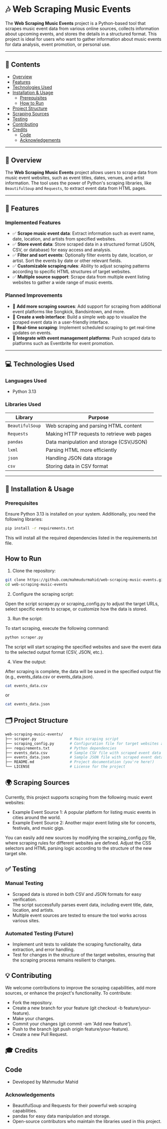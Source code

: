 # 🎶 Web Scraping Music Events

The **Web Scraping Music Events** project is a Python-based tool that scrapes music event data from various online sources, collects information about upcoming events, and stores the details in a structured format. This project is ideal for users who want to gather information about music events for data analysis, event promotion, or personal use.

---

## 📑 Contents

- [Overview](#overview)
- [Features](#features)
- [Technologies Used](#technologies-used)
- [Installation & Usage](#installation--usage)
  - [Prerequisites](#prerequisites)
  - [How to Run](#how-to-run)
- [Project Structure](#project-structure)
- [Scraping Sources](#scraping-sources)
- [Testing](#testing)
- [Contributing](#contributing)
- [Credits](#credits)
  - [Code](#code)
  - [Acknowledgements](#acknowledgements)

---

## 📖 Overview

The **Web Scraping Music Events** project allows users to scrape data from music event websites, such as event titles, dates, venues, and artist information. The tool uses the power of Python's scraping libraries, like `BeautifulSoup` and `Requests`, to extract event data from HTML pages.

---

## 🚀 Features

### Implemented Features

- ✅ **Scrape music event data**: Extract information such as event name, date, location, and artists from specified websites.
- ✅ **Store event data**: Store scraped data in a structured format (JSON, CSV, or database) for easy access and analysis.
- ✅ **Filter and sort events**: Optionally filter events by date, location, or artist. Sort the events by date or other relevant fields.
- ✅ **Customizable scraping rules**: Ability to adjust scraping patterns according to specific HTML structures of target websites.
- ✅ **Multiple source support**: Scrape data from multiple event listing websites to gather a wide range of music events.

### Planned Improvements

- 🔄 **Add more scraping sources**: Add support for scraping from additional event platforms like Songkick, Bandsintown, and more.
- 🔄 **Create a web interface**: Build a simple web app to visualize the scraped event data in a user-friendly interface.
- 🔄 **Real-time scraping**: Implement scheduled scraping to get real-time updates on events.
- 🔄 **Integrate with event management platforms**: Push scraped data to platforms such as Eventbrite for event promotion.

---

## 💻 Technologies Used

### Languages Used

- Python 3.13

### Libraries Used

| Library         | Purpose                                    |
| --------------- | ------------------------------------------ |
| `BeautifulSoup` | Web scraping and parsing HTML content      |
| `Requests`      | Making HTTP requests to retrieve web pages |
| `pandas`        | Data manipulation and storage (CSV/JSON)   |
| `lxml`          | Parsing HTML more efficiently              |
| `json`          | Handling JSON data storage                 |
| `csv`           | Storing data in CSV format                 |

---

## 📁 Installation & Usage

### Prerequisites

Ensure Python 3.13 is installed on your system. Additionally, you need the following libraries:

```bash
pip install -r requirements.txt
```

This will install all the required dependencies listed in the requirements.txt file.

## How to Run

1. Clone the repository:

```bash
git clone https://github.com/mahmudurmahid/web-scraping-music-events.git
cd web-scraping-music-events
```

2. Configure the scraping script:

Open the script scraper.py or scraping_config.py to adjust the target URLs, select specific events to scrape, or customize how the data is stored.

3. Run the script:

To start scraping, execute the following command:

```bash
python scraper.py
```

The script will start scraping the specified websites and save the event data to the selected output format (CSV, JSON, etc.).

4. View the output:

After scraping is complete, the data will be saved in the specified output file (e.g., events_data.csv or events_data.json).

```bash
cat events_data.csv
```

or

```bash
cat events_data.json
```

## 🗂 Project Structure

```bash
web-scraping-music-events/
├── scraper.py               # Main scraping script
├── scraping_config.py       # Configuration file for target websites and scraping rules
├── requirements.txt         # Python dependencies
├── events_data.csv          # Sample CSV file with scraped event data
├── events_data.json         # Sample JSON file with scraped event data
├── README.md                # Project documentation (you're here!)
└── LICENSE                  # License for the project
```

## 🌍 Scraping Sources

Currently, this project supports scraping from the following music event websites:

- Example Event Source 1: A popular platform for listing music events in cities around the world.
- Example Event Source 2: Another major event listing site for concerts, festivals, and music gigs.

You can easily add new sources by modifying the scraping_config.py file, where scraping rules for different websites are defined. Adjust the CSS selectors and HTML parsing logic according to the structure of the new target site.

## ✅ Testing

### Manual Testing

- Scraped data is stored in both CSV and JSON formats for easy verification.
- The script successfully parses event data, including event title, date, location, and artists.
- Multiple event sources are tested to ensure the tool works across various sites.

### Automated Testing (Future)

- Implement unit tests to validate the scraping functionality, data extraction, and error handling.
- Test for changes in the structure of the target websites, ensuring that the scraping process remains resilient to changes.

## 💡 Contributing

We welcome contributions to improve the scraping capabilities, add more sources, or enhance the project's functionality. To contribute:

- Fork the repository.
- Create a new branch for your feature (git checkout -b feature/your-feature).
- Make your changes.
- Commit your changes (git commit -am 'Add new feature').
- Push to the branch (git push origin feature/your-feature).
- Create a new Pull Request.

## 🎓 Credits

## Code

- Developed by Mahmudur Mahid

### Acknowledgements

- BeautifulSoup and Requests for their powerful web scraping capabilities.
- pandas for easy data manipulation and storage.
- Open-source contributors who maintain the libraries used in this project.
